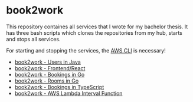 # book2work 

This repository containes all services that I wrote for my bachelor thesis.
It has three bash scripts which clones the repositories from my hub, starts and stops all services.

For starting and stopping the services, the [AWS CLI](https://aws.amazon.com/de/cli/) is necessary!

+ [book2work - Users in Java](https://github.com/vuminhle1997/book2work_users)
+ [book2work - Frontend/React](https://github.com/vuminhle1997/book2work)
+ [book2work - Bookings in Go](https://github.com/vuminhle1997/book2work_go_bookings)
+ [book2work - Rooms in Go](https://github.com/vuminhle1997/book2work_rooms)
+ [book2work - Bookings in TypeScript](https://github.com/vuminhle1997/book2work_bookings)
+ [book2work - AWS Lambda Interval Function](https://github.com/vuminhle1997/book2work_lambda)